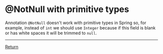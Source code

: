 # @NotNull with primitive types

Annotation `@NotNull` doesn't work with primitive types in Spring so, for example, instead of `int` we should use `Integer` because if this field is blank or has white spaces it will be trimmed to `null`.

<hr>

[Return](../../../)